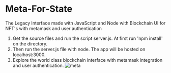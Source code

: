 # Meta-For-State
The Legacy Interface made with JavaScript and Node with Blockchain UI for NFT's with metamask and user authentication

1) Get the source files and run the script server.js. At first run 'npm install' on the directory. 
2) Then run the server.js file with node. The app will be hosted on localhost:3000.
3) Explore the world class blockchain interface with metamask integration and user authentication.
![meta](https://user-images.githubusercontent.com/73062307/201008961-b0cc91c9-2475-4889-9b13-e36e02575ee5.png)
